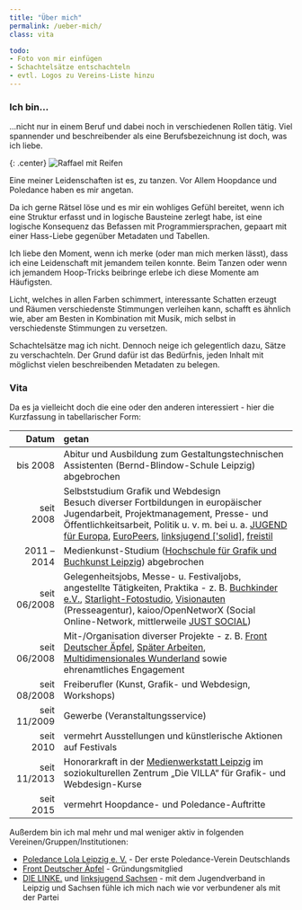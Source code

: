 ```yaml
---
title: "Über mich"
permalink: /ueber-mich/
class: vita

todo:
- Foto von mir einfügen
- Schachtelsätze entschachteln
- evtl. Logos zu Vereins-Liste hinzu
---
```


### Ich bin... 

...nicht nur in einem Beruf und dabei noch in verschiedenen Rollen tätig. Viel spannender und beschreibender als eine Berufsbezeichnung ist doch, was ich liebe.

{: .center}
![Raffael mit Reifen]({{site.imgpath}}/DSC05559_sw.jpg)

Eine meiner Leidenschaften ist es, zu tanzen. Vor Allem Hoopdance und Poledance haben es mir angetan.

Da ich gerne Rätsel löse und es mir ein wohliges Gefühl bereitet, wenn ich eine Struktur erfasst und in logische Bausteine zerlegt habe, ist eine logische Konsequenz das Befassen mit Programmiersprachen, gepaart mit einer Hass-Liebe gegenüber Metadaten und Tabellen.

Ich liebe den Moment, wenn ich merke (oder man mich merken lässt), dass ich eine Leidenschaft mit jemandem teilen konnte. Beim Tanzen oder wenn ich jemandem Hoop-Tricks beibringe erlebe ich diese Momente am Häufigsten.

Licht, welches in allen Farben schimmert, interessante Schatten erzeugt und Räumen verschiedenste Stimmungen verleihen kann, schafft es ähnlich wie, aber am Besten in Kombination mit Musik, mich selbst in verschiedenste Stimmungen zu versetzen.

Schachtelsätze mag ich nicht. Dennoch neige ich gelegentlich dazu, Sätze zu verschachteln. Der Grund dafür ist das Bedürfnis, jeden Inhalt mit möglichst vielen beschreibenden Metadaten zu belegen.

### Vita

Da es ja vielleicht doch die eine oder den anderen interessiert - hier die Kurzfassung in tabellarischer Form:

  Datum           | getan
-----------------:|:---------------------------------------
bis 2008          | Abitur und Ausbildung zum Gestaltungstechnischen Assistenten (Bernd-Blindow-Schule Leipzig) abgebrochen
seit 2008         | Selbststudium Grafik und Webdesign <br />Besuch diverser Fortbildungen in europäischer Jugendarbeit, Projektmanagement, Presse- und Öffentlichkeitsarbeit, Politik u. v. m. bei u. a. [JUGEND für Europa](https://www.jugendfuereuropa.de/), [EuroPeers](https://www.europeers.de/), [linksjugend ['solid]](https://www.linksjugend-solid.de/), [freistil](http://www.freistil-lsa.de/start/index.html)
2011 – 2014 | Medienkunst-Studium ([Hochschule für Grafik und Buchkunst Leipzig](http://www.hgb-leipzig.de/)) abgebrochen
seit 06/2008      | Gelegenheitsjobs, Messe- u. Festivaljobs, angestellte Tätigkeiten, Praktika - z. B. [Buchkinder e.V.](http://www.buchkinder.de/), [Starlight-Fotostudio](http://starlight-foto.de/), [Visionauten](http://visionauten.com/) (Presseagentur), kaioo/OpenNetworX (Social Online-Network, mittlerweile [JUST SOCIAL](https://www.just.social/))
seit 06/2008      | Mit-/Organisation diverser Projekte - z. B. [Front Deutscher Äpfel](http://apfelfront.de/), [Später Arbeiten](/archiv/spaeter-arbeiten/), [Multidimensionales Wunderland](/archiv/mein-wunderland-eu/) sowie ehrenamtliches Engagement
seit 08/2008      | Freiberufler (Kunst, Grafik- und Webdesign, Workshops)
seit 11/2009      | Gewerbe (Veranstaltungsservice)
seit 2010         | vermehrt Ausstellungen und künstlerische Aktionen auf Festivals
seit 11/2013      | Honorarkraft in der [Medienwerkstatt Leipzig](http://villa-leipzig.de/besuchen/werkstaetten/medienwerkstatt/) im soziokulturellen Zentrum „Die VILLA“ für Grafik- und Webdesign-Kurse
seit 2015         | vermehrt Hoopdance- und Poledance-Auftritte

Außerdem bin ich mal mehr und mal weniger aktiv in folgenden Vereinen/Gruppen/Institutionen:

* [Poledance Lola Leipzig e. V.](http://www.lola-leipzig.de/) - Der erste Poledance-Verein Deutschlands
* [Front Deutscher Äpfel](http://apfelfront.de/) - Gründungsmitglied
* [DIE LINKE.](https://www.die-linke.de) und [linksjugend Sachsen](http://www.linksjugend-sachsen.de/) - mit dem Jugendverband in Leipzig und Sachsen fühle ich mich nach wie vor verbundener als mit der Partei
